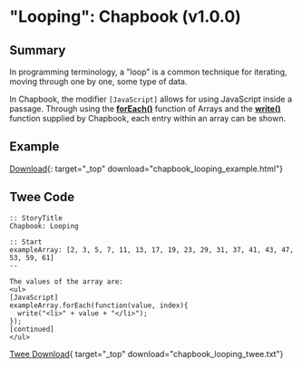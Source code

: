 # "Looping": Chapbook (v1.0.0)

## Summary

In programming terminology, a "loop" is a common technique for iterating, moving through one by one, some type of data.

In Chapbook, the modifier `[JavaScript]` allows for using JavaScript inside a passage. Through using the **[forEach()](https://developer.mozilla.org/en-US/docs/Web/JavaScript/Reference/Global_Objects/Array/forEach)** function of Arrays and the **[write()](https://klembot.github.io/chapbook/guide/advanced/using-javascript-in-passages.html)** function supplied by Chapbook, each entry within an array can be shown.

## Example

[Download](chapbook_looping_example.html){: target="_top" download="chapbook_looping_example.html"}

## Twee Code

```twee
:: StoryTitle
Chapbook: Looping

:: Start
exampleArray: [2, 3, 5, 7, 11, 13, 17, 19, 23, 29, 31, 37, 41, 43, 47, 53, 59, 61]
--

The values of the array are:
<ul>
[JavaScript]
exampleArray.forEach(function(value, index){
  write("<li>" + value + "</li>");
});
[continued]
</ul>

```

[Twee Download](chapbook_looping_twee.txt){ target="_top" download="chapbook_looping_twee.txt"}
